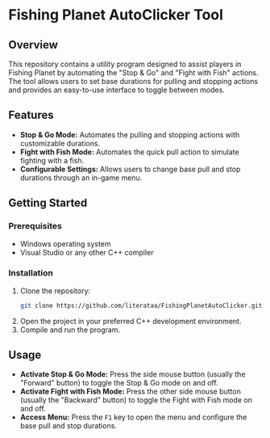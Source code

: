 # Fishing Planet AutoClicker Tool

## Overview
This repository contains a utility program designed to assist players in Fishing Planet by automating the "Stop & Go" and "Fight with Fish" actions. The tool allows users to set base durations for pulling and stopping actions and provides an easy-to-use interface to toggle between modes.

## Features
- **Stop & Go Mode:** Automates the pulling and stopping actions with customizable durations.
- **Fight with Fish Mode:** Automates the quick pull action to simulate fighting with a fish.
- **Configurable Settings:** Allows users to change base pull and stop durations through an in-game menu.

## Getting Started

### Prerequisites
- Windows operating system
- Visual Studio or any other C++ compiler

### Installation
1. Clone the repository:
    ```sh
    git clone https://github.com/literataa/FishingPlanetAutoClicker.git
    ```
2. Open the project in your preferred C++ development environment.
3. Compile and run the program.

## Usage
- **Activate Stop & Go Mode:** Press the side mouse button (usually the "Forward" button) to toggle the Stop & Go mode on and off.
- **Activate Fight with Fish Mode:** Press the other side mouse button (usually the "Backward" button) to toggle the Fight with Fish mode on and off.
- **Access Menu:** Press the `F1` key to open the menu and configure the base pull and stop durations.

